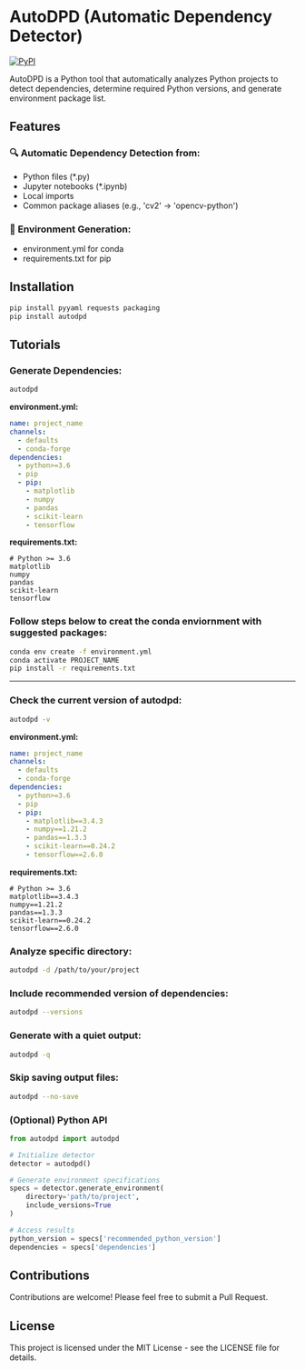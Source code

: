 # AutoDPD (Automatic Dependency Detector)

[![PyPI](https://img.shields.io/pypi/v/autodpd.svg)](https://pypi.org/project/autodpd/)

AutoDPD is a Python tool that automatically analyzes Python projects to detect dependencies, determine required Python versions, and generate environment package list.

## Features

### 🔍 Automatic Dependency Detection from:
  - Python files (*.py)
  - Jupyter notebooks (*.ipynb)
  - Local imports
  - Common package aliases (e.g., 'cv2' → 'opencv-python')

### 🔧 Environment Generation:
  - environment.yml for conda
  - requirements.txt for pip

## Installation

```bash
pip install pyyaml requests packaging
pip install autodpd
```

## Tutorials
### Generate Dependencies:
```bash
autodpd
```
**environment.yml:**
```yaml
name: project_name
channels:
  - defaults
  - conda-forge
dependencies:
  - python>=3.6
  - pip
  - pip:
    - matplotlib
    - numpy
    - pandas
    - scikit-learn
    - tensorflow
```

**requirements.txt:**
```
# Python >= 3.6
matplotlib
numpy
pandas
scikit-learn
tensorflow
```
### Follow steps below to creat the conda enviornment with suggested packages:
```bash
conda env create -f environment.yml
conda activate PROJECT_NAME
pip install -r requirements.txt
```
----------
### Check the current version of autodpd:
```bash
autodpd -v
```
**environment.yml:**
```yaml
name: project_name
channels:
  - defaults
  - conda-forge
dependencies:
  - python>=3.6
  - pip
  - pip:
    - matplotlib==3.4.3
    - numpy==1.21.2
    - pandas==1.3.3
    - scikit-learn==0.24.2
    - tensorflow==2.6.0
```

**requirements.txt:**
```
# Python >= 3.6
matplotlib==3.4.3
numpy==1.21.2
pandas==1.3.3
scikit-learn==0.24.2
tensorflow==2.6.0
```

### Analyze specific directory:
```bash
autodpd -d /path/to/your/project
```
### Include recommended version of dependencies:
```bash
autodpd --versions
```

### Generate with a quiet output:
```bash
autodpd -q
```

### Skip saving output files:
```bash
autodpd --no-save 
```
### (Optional) Python API

```python
from autodpd import autodpd

# Initialize detector
detector = autodpd()

# Generate environment specifications
specs = detector.generate_environment(
    directory='path/to/project',
    include_versions=True
)

# Access results
python_version = specs['recommended_python_version']
dependencies = specs['dependencies']
```

## Contributions

Contributions are welcome! Please feel free to submit a Pull Request.

## License

This project is licensed under the MIT License - see the LICENSE file for details.

